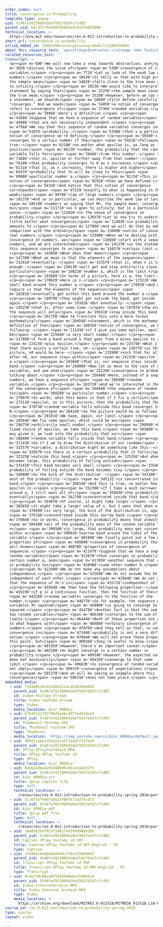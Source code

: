 ```yaml
---
order_index: null
title: Convergence in Probability
template_type: popup
uid: 9146faf023809410af5927d1b7cfcd03
parent_uid: b8cdf274e2b0f82662e4cd137e85d308
technical_location: >-
  https://ocw.mit.edu/resources/res-6-012-introduction-to-probability-spring-2018/part-ii-inference-limit-theorems/convergence-in-probability
short_url: convergence-in-probability
inline_embed_id: 15063206convergenceinprobability98254694
about_this_resource_text: '<p><strong>Instructor:</strong> John Tsitsiklis</p>'
related_resources_text: ''
transcript: >-
  <p><span m='690'>We will now take a step towards abstraction, and</span> <span
  m='3650'>discuss the issue of</span> <span m='5300'>convergence of random
  variables.</span> </p><p><span m='7720'>Let us look at the weak law of large
  numbers.</span> </p><p><span m='10430'>It tells us that with high probability,
  the sample mean</span> <span m='14820'>falls close to the true mean as n goes
  to infinity.</span> </p><p><span m='19230'>We would like to interpret this
  statement by saying that</span> <span m='22250'>the sample mean converges to
  the true mean.</span> </p><p><span m='25190'>However, before we can make such
  a statement, we should</span> <span m='28840'>first define carefully the word
  "converges." And we need</span> <span m='34050'>a notion of convergence that
  refers to convergence of</span> <span m='37360'>random variables.</span>
  </p><p><span m='39960'>Here's a definition.</span> </p><p><span
  m='41680'>Suppose that we have a sequence of random variables</span> <span
  m='44980'>that are not necessarily independent.</span> </p><p><span
  m='47560'>We say that this sequence of random variables converges in</span>
  <span m='51870'>probability--</span> <span m='53400'>that's a particular
  notion of convergence we're defining.</span> </p><p><span m='56580'>It
  converges to a certain number if the</span> <span m='59220'>following is
  true--</span> <span m='62100'>no matter what epsilon is, as long as it is a
  positive</span> <span m='66130'>number, the probability that the random
  variable falls far</span> <span m='70440'>from this number--</span> <span
  m='71600'>that is, epsilon or further away from that number--</span> <span
  m='76100'>that probability converges to 0 as n increases.</span> </p><p><span
  m='81310'>That is, as n increases, there is higher and higher</span> <span
  m='85470'>probability that Yn will be close to this</span> <span
  m='89060'>particular number a.</span> </p><p><span m='91150'>This is the
  notion of convergence</span> <span m='92910'>that we have defined.</span>
  </p><p><span m='94350'>And notice that this notion of convergence
  corresponds</span> <span m='97229'>exactly to what is happening in the
  weak</span> <span m='99700'>law of large numbers.</span> </p><p><span
  m='101370'>And so in particular, we can describe the weak law of large</span>
  <span m='105190'>numbers as saying that Mn, the sample mean, converges to
  mu</span> <span m='111710'>as n goes to infinity, but in a particular
  sense--</span> <span m='115820'>in the sense of convergence in
  probability.</span> </p><p><span m='120370'>Let us now try to understand a
  little better what convergence</span> <span m='124030'>in probability really
  amounts to.</span> </p><p><span m='127080'>And we will do that by making a
  comparison with the ordinary</span> <span m='130690'>notion of convergence of
  real numbers.</span> </p><p><span m='133900'>When we're dealing with
  convergence of numbers, we</span> <span m='136980'>start with a sequence of
  numbers, and we are interested</span> <span m='141270'>in the statement that
  this sequence converges to a</span> <span m='144570'>certain limit.</span>
  </p><p><span m='145850'>What does that mean?</span> </p><p><span
  m='147380'>What we mean is that the elements of the sequence</span> <span
  m='152410'>eventually--</span> <span m='153579'>that is, when n is large
  enough--</span> <span m='156130'>will get and stay arbitrarily close to this
  particular</span> <span m='160230'>number a, which is the limit.</span>
  </p><p><span m='163680'>In terms of a picture, here is a, the limit.</span>
  </p><p><span m='170020'>Here is n.</span> </p><p><span m='173120'>We take a
  small band around this number a.</span> </p><p><span m='178930'>And what we
  require is that the elements of the sequence</span> <span
  m='183810'>eventually get within this band around the number a.</span>
  </p><p><span m='189790'>They might get outside the band, get inside
  again.</span> </p><p><span m='193820'>But eventually--</span> <span
  m='195250'>that is, after some time--</span> <span m='197070'>the elements of
  the sequence will only</span> <span m='199310'>stay inside this band.</span>
  </p><p><span m='201750'>Now to translate this into a more formal
  mathematical</span> <span m='204590'>statement, which is the mathematical
  definition of the</span> <span m='208350'>notion of convergence, we have the
  following--</span> <span m='211430'>if I give you some epsilon, epsilon could
  be</span> <span m='215680'>a very small number.</span> </p><p><span
  m='217860'>I form a band around a that goes from a minus epsilon to a</span>
  <span m='224230'>plus epsilon.</span> </p><p><span m='225740'>What I want is
  that there exists a certain time, n0--</span> <span m='230770'>in this
  picture, n0 would be here--</span> <span m='233900'>such that for all times
  after n0, our sequence stays within</span> <span m='242320'>epsilon from
  a.</span> </p><p><span m='243840'>That is, our sequence stays inside this
  band.</span> </p><p><span m='248080'>Now let us move to the case of random
  variables, and see what</span> <span m='252280'>convergence in probability is
  talking about.</span> </p><p><span m='256480'>Here, instead of a sequence of
  numbers, we have a sequence of</span> <span m='260480'>random
  variables.</span> </p><p><span m='262720'>And we're interested in the meaning
  of the convergence of</span> <span m='266040'>the sequence of random variables
  to</span> <span m='268280'>a particular number.</span> </p><p><span
  m='270070'>In words, what this means is that if I fix a certain</span> <span
  m='275110'>epsilon, as in this picture, then the probability that the</span>
  <span m='279730'>random variable falls outside this band converges to
  0.</span> </p><p><span m='284240'>So the picture would be as follows.</span>
  </p><p><span m='291010'>We have, again, our limit.</span> </p><p><span
  m='293640'>We fix some epsilon, which could be an</span> <span
  m='296750'>arbitrarily small number.</span> </p><p><span m='298980'>For any
  fixed choice of epsilon, we take this band,</span> <span m='303800'>and for
  any given n, we look into the probability that our</span> <span
  m='308400'>random variable falls inside that band.</span> </p><p><span
  m='311430'>So if I am to draw the distribution of our random</span> <span
  m='315570'>variable, a distribution might be something like this--</span>
  <span m='320570'>so there is a certain probability that it falls</span> <span
  m='323250'>outside this band.</span> </p><p><span m='325350'>But when n
  becomes large, this probability of falling outside</span> <span
  m='331410'>this band becomes very small.</span> </p><p><span m='335880'>So the
  probability of falling outside the band becomes tiny.</span> </p><p><span
  m='340800'>So the bulk of the distribution--</span> <span m='343300'>that is,
  most of the probability--</span> <span m='345132'>is concentrated inside this
  band.</span> </p><p><span m='348140'>And this is true, no matter how small
  epsilon is.</span> </p><p><span m='352300'>If I take a much narrower band
  around a, I still want all of</span> <span m='359430'>the probability to be
  eventually</span> <span m='361700'>concentrated inside that band.</span>
  </p><p><span m='364070'>Of course, it might take longer.</span> </p><p><span
  m='365850'>It might take a larger value of n, but I want that when n</span>
  <span m='370580'>is very large, the bulk of the distribution is, again,</span>
  <span m='375160'>concentrated inside this narrow band.</span> </p><p><span
  m='379660'>So in words, convergence in probability means that almost</span>
  <span m='384480'>all of the probability mass of the random variable Yn, when
  n</span> <span m='390590'>is large, that probability mass get concentrated
  within a</span> <span m='396020'>narrow band around the limit of the random
  variable.</span> </p><p><span m='401890'>We finally point out a few useful
  properties of</span> <span m='405090'>convergence in probability that parallel
  well-known</span> <span m='408700'>properties of convergence of
  sequences.</span> </p><p><span m='411470'>Suppose that we have a sequence of
  random variables</span> <span m='413870'>that converges in probability to a
  certain number a, and</span> <span m='417850'>another sequence that converges
  in probability to</span> <span m='420400'>some other number b.</span>
  </p><p><span m='422400'>We do not make any assumptions about
  independence.</span> </p><p><span m='425690'>We do not assume the Xn's are
  independent of each other.</span> </p><p><span m='429640'>We do not assume
  that the sequence of Xn's is</span> <span m='432710'>independent of Yn.</span>
  </p><p><span m='435640'>We then have the following properties--</span> <span
  m='439190'>if g is a continuous function, then the function of the</span>
  <span m='443260'>random variables converges to the function of the
  number.</span> </p><p><span m='446770'>So for example, the sequence of random
  variables Xn squared</span> <span m='450990'>is going to converge to a
  squared.</span> </p><p><span m='454790'>Another fact is that the sum of these
  two random variables</span> <span m='460300'>converges to the sum of their
  limits.</span> </p><p><span m='464440'>Both of these properties are analogous
  to what happens with</span> <span m='468080'>ordinary convergence of
  numbers.</span> </p><p><span m='470760'>And they tell us that, in some sense,
  convergence in</span> <span m='473400'>probability is not a very different
  notion.</span> </p><p><span m='476640'>We will not prove those properties at
  this point, but</span> <span m='480260'>they're useful to know.</span>
  </p><p><span m='481950'>However, there's an important caveat.</span>
  </p><p><span m='485100'>Xn might converge to a certain number in
  probability.</span> </p><p><span m='489590'>However, the expected value of Xn
  does not necessarily</span> <span m='494350'>converge to that same
  limit.</span> </p><p><span m='496630'>So convergence of random variables does
  not imply</span> <span m='499370'>convergence of expectations.</span>
  </p><p><span m='501370'>And we will be seeing an example where this
  convergence</span> <span m='505310'>does not take place.</span> </p><p></p>
embedded_media:
  - uid: f1d4d0534cd1c65b313ac1b3b28ae954
    parent_uid: 9146faf023809410af5927d1b7cfcd03
    id: Video-YouTube-Stream
    title: Video-YouTube-Stream
    type: Video
    media_location: Ajar_6MAOLw
  - uid: b7b451ba783796d4ee0c8877e2638e24
    parent_uid: 9146faf023809410af5927d1b7cfcd03
    id: Thumbnail-YouTube-JPG
    title: Thumbnail-YouTube-JPG
    type: Thumbnail
    media_location: 'https://img.youtube.com/vi/Ajar_6MAOLw/default.jpg'
  - uid: 989d11ab6a35b1a3ca5722adff157d29
    parent_uid: 9146faf023809410af5927d1b7cfcd03
    id: 3Play-3PlayYouTubeid-MP4
    title: 3Play-3Play YouTube id
    type: 3Play
    media_location: Ajar_6MAOLw
  - uid: 0ebba5d6a826b3800001061e3abb52f3
    parent_uid: 9146faf023809410af5927d1b7cfcd03
    id: Ajar_6MAOLw.srt
    title: 3play caption file
    type: null
    technical_location: >-
      /resources/res-6-012-introduction-to-probability-spring-2018/part-ii-inference-limit-theorems/convergence-in-probability/Ajar_6MAOLw.srt
  - uid: 5cc6f5af94dfa6b23f007671ad78cd73
    parent_uid: 9146faf023809410af5927d1b7cfcd03
    id: Ajar_6MAOLw.pdf
    title: 3play pdf file
    type: null
    technical_location: >-
      /resources/res-6-012-introduction-to-probability-spring-2018/part-ii-inference-limit-theorems/convergence-in-probability/Ajar_6MAOLw.pdf
  - uid: 34a0583e8f923710817ed349d94bb26b
    parent_uid: 9146faf023809410af5927d1b7cfcd03
    id: Caption-3Play YouTube id-SRT
    title: Caption-3Play YouTube id-SRT-English - US
    type: Caption
  - uid: 2fb904c6e5bb8b9540cff9c4756690df
    parent_uid: 9146faf023809410af5927d1b7cfcd03
    id: Transcript-3Play YouTube id-PDF
    title: Transcript-3Play YouTube id-PDF-English - US
    type: Transcript
  - uid: 8c4e739c00ca875458546a6a1b4881cd
    parent_uid: 9146faf023809410af5927d1b7cfcd03
    id: Video-InternetArchive-MP4
    title: Video-Internet Archive-MP4
    type: Video
    media_location: >-
      https://archive.org/download/MITRES.6-012S18/MITRES6_012S18_L18-06_300k.mp4
course_id: res-6-012-introduction-to-probability-spring-2018
type: course
layout: video
---
```

